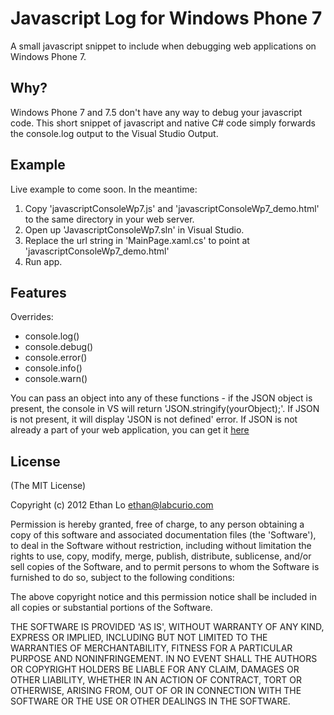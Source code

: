 # Javascript Log for Windows Phone 7 #

A small javascript snippet to include when debugging web applications on Windows Phone 7.

## Why? ##

Windows Phone 7 and 7.5 don't have any way to debug your javascript code. This short snippet of javascript and native C# code simply forwards the console.log output to the Visual Studio Output.

## Example ##

Live example to come soon. In the meantime:

1. Copy 'javascriptConsoleWp7.js' and 'javascriptConsoleWp7_demo.html' to the same directory in your web server.
2. Open up 'JavascriptConsoleWp7.sln' in Visual Studio.
3. Replace the url string in 'MainPage.xaml.cs' to point at 'javascriptConsoleWp7_demo.html'
4. Run app.

## Features ##

Overrides:
* console.log()
* console.debug()
* console.error()
* console.info()
* console.warn()

You can pass an object into any of these functions - if the JSON object is present, the console in VS will return 'JSON.stringify(yourObject);'. If JSON is not present, it will display 'JSON is not defined' error. If JSON is not already a part of your web application, you can get it [here](https://github.com/douglascrockford/JSON-js)

## License ##

(The MIT License)

Copyright (c) 2012 Ethan Lo <ethan@labcurio.com>

Permission is hereby granted, free of charge, to any person obtaining a copy of this software and associated documentation files (the 'Software'), to deal in the Software without restriction, including without limitation the rights to use, copy, modify, merge, publish, distribute, sublicense, and/or sell copies of the Software, and to permit persons to whom the Software is furnished to do so, subject to the following conditions:

The above copyright notice and this permission notice shall be included in all copies or substantial portions of the Software.

THE SOFTWARE IS PROVIDED 'AS IS', WITHOUT WARRANTY OF ANY KIND, EXPRESS OR IMPLIED, INCLUDING BUT NOT LIMITED TO THE WARRANTIES OF MERCHANTABILITY, FITNESS FOR A PARTICULAR PURPOSE AND NONINFRINGEMENT. IN NO EVENT SHALL THE AUTHORS OR COPYRIGHT HOLDERS BE LIABLE FOR ANY CLAIM, DAMAGES OR OTHER LIABILITY, WHETHER IN AN ACTION OF CONTRACT, TORT OR OTHERWISE, ARISING FROM, OUT OF OR IN CONNECTION WITH THE SOFTWARE OR THE USE OR OTHER DEALINGS IN THE SOFTWARE.
